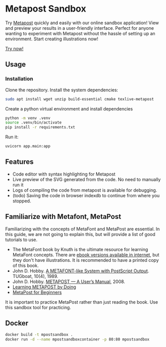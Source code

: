 # Metapost Sandbox

Try [Metapost](https://tug.org/metapost.html) quickly and easily with our online sandbox application! View and preview your results in a user-friendly interface. Perfect for anyone wanting to experiment with Metapost without the hassle of setting up an environment. Start creating illustrations now!

[Try now!](https://mpost.thottingal.in/)

## Usage

### Installation

Clone the repository. Install the system dependencies:

```bash
sudo apt install wget unzip build-essential cmake texlive-metapost
```

Create a python virtual environment and install dependencies

```bash
python -m venv .venv
source .venv/bin/activate
pip install -r requirements.txt
```

Run it:

```bash
uvicorn app.main:app
```

## Features

* Code editor with syntax highlighting for Metapost
* Live preview of the SVG generated from the code. No need to manually run it
* Logs of compiling the code from metapost is available for debugging.
* (todo) Saving the code in browser indexdb to continue from where you stopped.

## Familiarize with Metafont, MetaPost

Familiarizing with the concepts of MetaFont and MetaPost are essential. In this guide, we are not going to explain this, but will provide a list of good tutorials to use.

* The MetaFont book by Knuth is the ultimate resource for learning MetaFont concepts. There are [ebook versions available in internet](https://www.google.com/search?q=metafont+book), but they don't have illustrations. It is recommended to have a printed copy of this book.
* John D. Hobby. [A METAFONT-like System with PostScript Output](http://www.tug.org/TUGboat/Articles/tb10-4/tb26hobby.pdf). TUGboat, 10(4), 1989.
* John D. Hobby. [METAPOST — A User’s Manual](http://www.tug.org/docs/metapost/mpman.pdf.), 2008.
* [Learning METAPOST by Doing](https://staff.fnwi.uva.nl/a.j.p.heck/Courses/mptut.pdf)
* [MetaPost for Beginners](https://meeting.contextgarden.net/2008/talks/2008-08-22-hartmut-metapost/mptut-context2008.pdf)

It is important to practice MetaPost rather than just reading the book. Use this sandbox tool for practicing.

## Docker

```bash
docker build -t mpostsandbox .
docker run -d --name mpostsandboxcontainer -p 80:80 mpostsandbox
```
